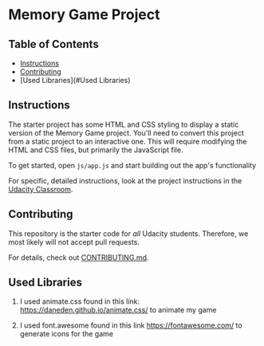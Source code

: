 # Memory Game Project

## Table of Contents

* [Instructions](#instructions)
* [Contributing](#contributing)
* [Used Libraries](#Used Libraries)

## Instructions

The starter project has some HTML and CSS styling to display a static version of the Memory Game project. You'll need to convert this project from a static project to an interactive one. This will require modifying the HTML and CSS files, but primarily the JavaScript file.

To get started, open `js/app.js` and start building out the app's functionality

For specific, detailed instructions, look at the project instructions in the [Udacity Classroom](https://classroom.udacity.com/me).

## Contributing

This repository is the starter code for _all_ Udacity students. Therefore, we most likely will not accept pull requests.

For details, check out [CONTRIBUTING.md](CONTRIBUTING.md).

## Used Libraries

1. I used animate.css found in this link: https://daneden.github.io/animate.css/ to animate my game

2. I used font.awesome found in this link https://fontawesome.com/ to generate icons for the game
